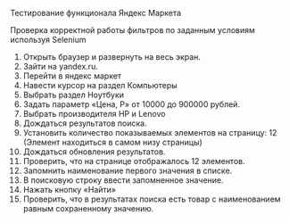 Тестирование функционала Яндекс Маркета

Проверка корректной работы фильтров по заданным условиям используя Selenium
1. Открыть браузер и развернуть на весь экран.
2. Зайти на yandex.ru.
3. Перейти в яндекс маркет
4. Навести курсор на раздел Компьютеры
5. Выбрать раздел Ноутбуки
6. Задать параметр «Цена, Р» от  10000 до 900000 рублей.
7. Выбрать производителя HP и Lenovo
8. Дождаться результатов поиска.
9. Установить количество показываемых элементов на страницу: 12 (Элемент находиться в самом низу страницы)
10. Дождаться обновления результатов.
11. Проверить, что на странице отображалось 12 элементов.
12. Запомнить наименование первого значения в списке.
13. В поисковую строку ввести запомненное значение.
14. Нажать кнопку «Найти»
15. Проверить, что в результатах поиска есть товар с  наименованием равным сохраненному значению. 
